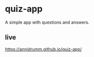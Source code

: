 # quiz-app

A simple app with questions and answers.

## live

https://annidrumm.github.io/quiz-app/

